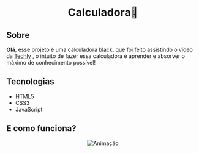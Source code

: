 <h1 align="center">Calculadora🧮</h1>

<h2>Sobre</h2>

<p><strong>Olá</strong>, esse projeto é uma calculadora black, que foi feito assistindo o <a href="https://www.youtube.com/watch?v=ATd9r0BQ9lI&ab_channel=TechLy">vídeo</a> da <a href="https://www.youtube.com/channel/UC3rU2a5u_XPup2M3vOjUjkg">Techly</a> , o intuito de fazer essa calculadora é aprender e absorver o máximo de conhecimento possível!</p>

<h2>Tecnologias</h2>

- HTML5
- CSS3
- JavaScript

<h2>E como funciona?</h2>
<div align="center"

![Animação](https://user-images.githubusercontent.com/87393548/148587598-c85beefa-c086-4417-b390-c0a9973380f4.gif)

</div>
